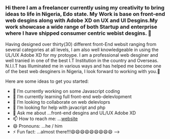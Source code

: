 ### Hi there I am a freelancer currently using my creativity to bring ideas to life in Nigeria, Edo state. My Work is base on front-end web desgins along with Adobe XD on UX and UI Desgins.My work showcase a wide range of both Startup and enterprise where I have shipped consumer centric webist desgins. 👋
Having designed over thirty(30) different front-End websit ranging from several categories at all levels, I am also well knowledgeable in using the UL/UX Adobe XD for my protoype. I am a professional web desginer and well tranied in one of the best I.T Institution in the country and Overseas. N.I.I.T has Illuminated me in various ways and has helped me become one of the best web desginers in Nigeria, I look forward to working with you.👋



Here are some ideas to get you started:

- 🔭 I’m currently working on some Javascript coding
- 🌱 I’m currently learning  full front-end web-delevlopment 
- 👯 I’m looking to collaborate on  web delevloprs
- 🤔 I’m looking for help with  javacript and php
- 💬 Ask me about ...front-end desgins and UL/UX Adobe XD
- 📫 How to reach me: ...[website](https://www.tim2k.xyz/)
- 😄 Pronouns: ...he / him
- ⚡ Fun fact: ...almost there!!!😄😄😄😄😄😄😄😄😄
-->
